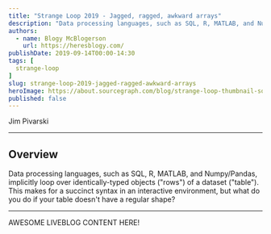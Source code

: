 ```yaml
---
title: "Strange Loop 2019 - Jagged, ragged, awkward arrays"
description: "Data processing languages, such as SQL, R, MATLAB, and Numpy/Pandas, implicitly loop over identically-typed objects (\"rows\") of a dataset (\"table\"). This makes for a succinct syntax in an interactive environment, but what do you do if your table doesn't have a regular shape?"
authors:
  - name: Blogy McBlogerson
    url: https://heresblogy.com/
publishDate: 2019-09-14T00:00-14:30
tags: [
  strange-loop
]
slug: strange-loop-2019-jagged-ragged-awkward-arrays
heroImage: https://about.sourcegraph.com/blog/strange-loop-thumbnail-square-v2.jpg
published: false
---
```


<div class="container p-0 liveblog-presenters">
  <div class="row m-0">
      <p class=" mr-12 m-0">
        <span class="liveblog-presenters__name">Jim Pivarski</span>
        <a href="https://github.com/jpivarski" target="_blank" title="GitHub"><i class="fa fa-github pr-2"></i></a>
      </p>
  </div>
</div>

---

## Overview

Data processing languages, such as SQL, R, MATLAB, and Numpy/Pandas, implicitly loop over identically-typed objects (\"rows\") of a dataset (\"table\"). This makes for a succinct syntax in an interactive environment, but what do you do if your table doesn't have a regular shape?

---

AWESOME LIVEBLOG CONTENT HERE!

<!-- Note on images
  Images (e.g. my_image.jpg) should be put in the `website/static/blog/strange-loop-2019` directory, with the path to the image in your post being `/blog/strange-loop-2019/my_image.jpg`. If you'd rather host the images somewhere else for ease of use, that's fine too.

  Please also try to keep your images to a reasonable size by:
    - Using JPEG compression, unless image is mostly solid color
    - JPEG compression set between 60%-80%
    - Resizing the image to be no wider then 750px
    - If PNG, use a tool like ImageOptim (https://imageoptim.com/mac) to optimize the file size

  I suggest re-sizing and compressing all the images in one batch as a last step.
-->
